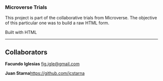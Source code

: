 ### Microverse Trials

<p>This project is part of the collaborative trials from Microverse. The objective of this particular one was to build a raw HTML  form.</p>
<p>Built with HTML</p>

---
## Collaborators

<strong>Facundo Iglesias</strong> fig.igle@gmail.com

<strong>Juan Starna</strong>https://github.com/jcstarna

